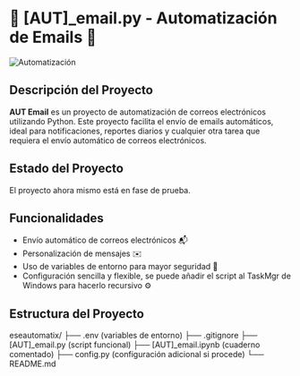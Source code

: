 # 📧 [AUT]_email.py - Automatización de Emails 🚀

![Automatización](https://media2.giphy.com/media/v1.Y2lkPTc5MGI3NjExMG0yemgxYzNhZ2Q0NHl0d2o0MXJvM2doenM5cTJyYTJoc3pkMTF2NCZlcD12MV9pbnRlcm5hbF9naWZfYnlfaWQmY3Q9Zw/q1IeJKClJhpmwQBAki/giphy.webp)

## Descripción del Proyecto

**AUT Email** es un proyecto de automatización de correos electrónicos utilizando Python. Este proyecto facilita el envío de emails automáticos, ideal para notificaciones, reportes diarios y cualquier otra tarea que requiera el envío automático de correos electrónicos.

## Estado del Proyecto 

El proyecto ahora mismo está en fase de prueba.

## Funcionalidades

- Envío automático de correos electrónicos 📬
- Personalización de mensajes ✉️
- Uso de variables de entorno para mayor seguridad 🔐
- Configuración sencilla y flexible, se puede añadir el script al TaskMgr de Windows para hacerlo recursivo ⚙️

## Estructura del Proyecto

eseautomatix/
├── .env (variables de entorno)
├── .gitignore
├── [AUT]_email.py (script funcional)
├── [AUT]_email.ipynb (cuaderno comentado)
├── config.py (configuración adicional si procede)
└── README.md